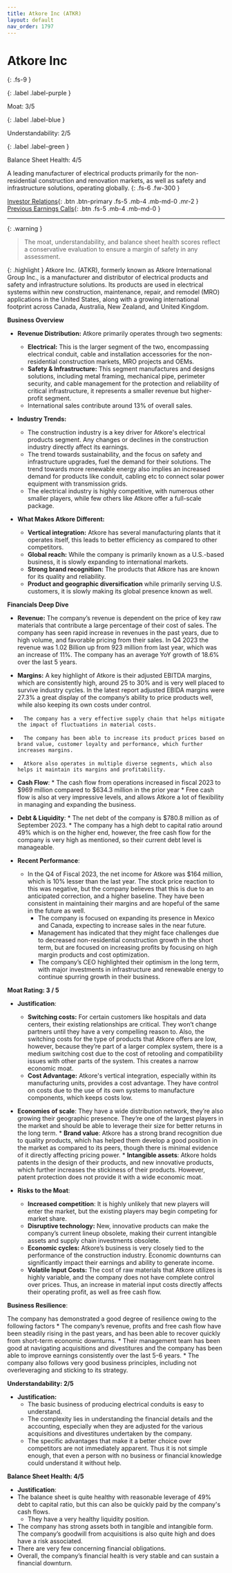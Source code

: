 ```yaml
---
title: Atkore Inc (ATKR)
layout: default
nav_order: 1797
---
```


# Atkore Inc
{: .fs-9 }

{: .label .label-purple }

Moat: 3/5

{: .label .label-blue }

Understandability: 2/5

{: .label .label-green }

Balance Sheet Health: 4/5

A leading manufacturer of electrical products primarily for the non-residential construction and renovation markets, as well as safety and infrastructure solutions, operating globally.
{: .fs-6 .fw-300 }

[Investor Relations](https://www.google.com/search?q=ATKR+investor+relations){: .btn .btn-primary .fs-5 .mb-4 .mb-md-0 .mr-2 }
[Previous Earnings Calls](https://discountingcashflows.com/company/ATKR/transcripts/){: .btn .fs-5 .mb-4 .mb-md-0 }

---

{: .warning }
>The moat, understandability, and balance sheet health scores reflect a conservative evaluation to ensure a margin of safety in any assessment.



{: .highlight }
Atkore Inc. (ATKR), formerly known as Atkore International Group Inc., is a manufacturer and distributor of electrical products and safety and infrastructure solutions. Its products are used in electrical systems within new construction, maintenance, repair, and remodel (MRO) applications in the United States, along with a growing international footprint across Canada, Australia, New Zealand, and United Kingdom.

**Business Overview**

*   **Revenue Distribution:** Atkore primarily operates through two segments:
    *   **Electrical:** This is the larger segment of the two, encompassing electrical conduit, cable and installation accessories for the non-residential construction markets, MRO projects and OEMs.
    *   **Safety & Infrastructure:** This segment manufactures and designs solutions, including metal framing, mechanical pipe, perimeter security, and cable management for the protection and reliability of critical infrastructure, it represents a smaller revenue but higher-profit segment.
    *   International sales contribute around 13% of overall sales.

*   **Industry Trends:**
    *   The construction industry is a key driver for Atkore's electrical products segment. Any changes or declines in the construction industry directly affect its earnings.
    *   The trend towards sustainability, and the focus on safety and infrastructure upgrades, fuel the demand for their solutions. The trend towards more renewable energy also implies an increased demand for products like conduit, cabling etc to connect solar power equipment with transmission grids.
    *   The electrical industry is highly competitive, with numerous other smaller players, while few others like Atkore offer a full-scale package.

*   **What Makes Atkore Different:**
    *   **Vertical integration:** Atkore has several manufacturing plants that it operates itself, this leads to better efficiency as compared to other competitors.
    *   **Global reach:** While the company is primarily known as a U.S.-based business, it is slowly expanding to international markets.
    *   **Strong brand recognition:** The products that Atkore has are known for its quality and reliability.
    *   **Product and geographic diversification** while primarily serving U.S. customers, it is slowly making its global presence known as well.

**Financials Deep Dive**

*  **Revenue:** The company’s revenue is dependent on the price of key raw materials that contribute a large percentage of their cost of sales. The company has seen rapid increase in revenues in the past years, due to high volume, and favorable pricing from their sales. In Q4 2023 the revenue was 1.02 Billion up from 923 million from last year, which was an increase of 11%.  The company has an average YoY growth of 18.6% over the last 5 years.

*   **Margins:**  A key highlight of Atkore is their adjusted EBITDA margins, which are consistently high, around 25 to 30% and is very well placed to survive industry cycles. In the latest report adjusted EBIDA margins were 27.3% a great display of the company’s ability to price products well, while also keeping its own costs under control.
  *       The company has a very effective supply chain that helps mitigate the impact of fluctuations in material costs.
  *       The company has been able to increase its product prices based on brand value, customer loyalty and performance, which further increases margins.
  *       Atkore also operates in multiple diverse segments, which also helps it maintain its margins and profitability. 
    
*   **Cash Flow**:
        *    The cash flow from operations increased in fiscal 2023 to $969 million compared to $634.3 million in the prior year
        *    Free cash flow is also at very impressive levels, and allows Atkore a lot of flexibility in managing and expanding the business.
  
*   **Debt & Liquidity**:
        *   The net debt of the company is $780.8 million as of September 2023.
        *   The company has a high debt to capital ratio around 49% which is on the higher end, however, the free cash flow for the company is very high as mentioned, so their current debt level is manageable.

*   **Recent Performance**: 
     * In the Q4 of Fiscal 2023, the net income for Atkore was $164 million, which is 10% lesser than the last year. The stock price reaction to this was negative, but the company believes that this is due to an anticipated correction, and a higher baseline. They have been consistent in maintaining their margins and are hopeful of the same in the future as well.
         * The company is focused on expanding its presence in Mexico and Canada, expecting to increase sales in the near future.
          *  Management has indicated that they might face challenges due to decreased non-residential construction growth in the short term, but are focused on increasing profits by focusing on high margin products and cost optimization.
        * The company’s CEO highlighted their optimism in the long term, with major investments in infrastructure and renewable energy to continue spurring growth in their business.

**Moat Rating: 3 / 5**

*   **Justification**:
     *   **Switching costs:** For certain customers like hospitals and data centers, their existing relationships are critical. They won’t change partners until they have a very compelling reason to. Also, the switching costs for the type of products that Atkore offers are low, however, because they’re part of a larger complex system, there is a medium switching cost due to the cost of retooling and compatibility issues with other parts of the system. This creates a narrow economic moat.
    *   **Cost Advantage:** Atkore's vertical integration, especially within its manufacturing units, provides a cost advantage.  They have control on costs due to the use of its own systems to manufacture components, which keeps costs low.
  *   **Economies of scale**:  They have a wide distribution network, they’re also growing their geographic presence. They’re one of the largest players in the market and should be able to leverage their size for better returns in the long term.
    *   **Brand value**: Atkore has a strong brand recognition due to quality products, which has helped them develop a good position in the market as compared to its peers, though there is minimal evidence of it directly affecting pricing power. 
     * **Intangible assets**: Atkore holds patents in the design of their products, and new innovative products, which further increases the stickiness of their products. However, patent protection does not provide it with a wide economic moat.

*   **Risks to the Moat**:
    *   **Increased competition**: It is highly unlikely that new players will enter the market, but the existing players may begin competing for market share.
    *   **Disruptive technology:** New, innovative products can make the company’s current lineup obsolete, making their current intangible assets and supply chain investments obsolete.
    *   **Economic cycles:** Atkore’s business is very closely tied to the performance of the construction industry. Economic downturns can significantly impact their earnings and ability to generate income.
    *   **Volatile Input Costs:** The cost of raw materials that Atkore utilizes is highly variable, and the company does not have complete control over prices. Thus, an increase in material input costs directly affects their operating profit, as well as free cash flow.

**Business Resilience**:

The company has demonstrated a good degree of resilience owing to the following factors
    *  The company’s revenue, profits and free cash flow have been steadily rising in the past years, and has been able to recover quickly from short-term economic downturns.
    *   Their management team has been good at navigating acquisitions and divestitures and the company has been able to improve earnings consistently over the last 5-6 years.
    *   The company also follows very good business principles, including not overleveraging and sticking to its strategy.

**Understandability: 2/5**

*   **Justification:**
    *   The basic business of producing electrical conduits is easy to understand.
    *   The complexity lies in understanding the financial details and the accounting, especially when they are adjusted for the various acquisitions and divestitures undertaken by the company.
    * The specific advantages that make it a better choice over competitors are not immediately apparent. Thus it is not simple enough, that even a person with no business or financial knowledge could understand it without help.

**Balance Sheet Health: 4/5**

*  **Justification**:
  * The balance sheet is quite healthy with reasonable leverage of 49% debt to capital ratio, but this can also be quickly paid by the company's cash flows.
    *  They have a very healthy liquidity position.
  * The company has strong assets both in tangible and intangible form. The company’s goodwill from acquisitions is also quite high and does have a risk associated.
  * There are very few concerning financial obligations.
  *  Overall, the company’s financial health is very stable and can sustain a financial downturn.

